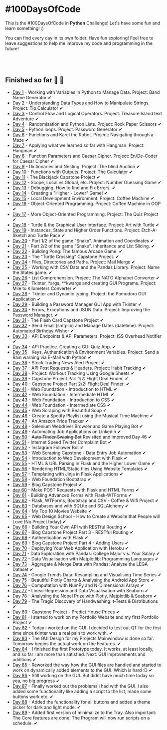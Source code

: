 # #100DaysOfCode

This is the #100DaysOfCode in **Python** Challenge! Let's have some fun and learn something! :)

You can find every day in its own folder. Have fun exploring! Feel free to leave suggestions to help me improve my code and programming in the future!
<br/>
<br/>
<br/>
<br/>
## Finished so far 🥳 🎊
- [Day 1](https://github.com/Ma-Ko-dev/100DaysOfCode/tree/main/Day%20001) - Working with Variables in Python to Manage Data. Project: Band Name Generator ✔
- [Day 2](https://github.com/Ma-Ko-dev/100DaysOfCode/tree/main/Day%20002) - Understanding Data Types and How to Manipulate Strings. Project: Tip Calculator ✔
- [Day 3](https://github.com/Ma-Ko-dev/100DaysOfCode/tree/main/Day%20003) - Control Flow and Logical Operators. Project: Treasure Island text Adventure ✔
- [Day 4](https://github.com/Ma-Ko-dev/100DaysOfCode/tree/main/Day%20004) - Randomisation and Python Lists. Project: Rock Paper Scissors ✔
- [Day 5](https://github.com/Ma-Ko-dev/100DaysOfCode/tree/main/Day%20005) - Python loops. Project: Password Generator ✔
- [Day 6](https://github.com/Ma-Ko-dev/100DaysOfCode/tree/main/Day%20006) - Functions and Karel the Robot. Project: Navigating through a Maze ✔
- [Day 7](https://github.com/Ma-Ko-dev/100DaysOfCode/tree/main/Day%20007) - Applying what we learned so far with Hangman. Project: Hangman ✔
- [Day 8](https://github.com/Ma-Ko-dev/100DaysOfCode/tree/main/Day%20008) - Function Parameters and Caesar Cipher. Project: En/De-Coder for Caesar Cipher ✔
- [Day 9](https://github.com/Ma-Ko-dev/100DaysOfCode/tree/main/Day%20009) - Dictionaries and Nesting. Project: The blind Auction  ✔
- [Day 10](https://github.com/Ma-Ko-dev/100DaysOfCode/tree/main/Day%20010) - Functions with Outputs. Project: The Calculator ✔
- [Day 11](https://github.com/Ma-Ko-dev/100DaysOfCode/tree/main/Day%20011) - The Blackjack Capstone Project ✔
- [Day 12](https://github.com/Ma-Ko-dev/100DaysOfCode/tree/main/Day%20012) - Scope, Local vs Global, etc. Project: Number Guessing Game ✔
- [Day 13](https://github.com/Ma-Ko-dev/100DaysOfCode/tree/main/Day%20013) - Debugging. How to find and Fix Errors. ✔
- [Day 14](https://github.com/Ma-Ko-dev/100DaysOfCode/tree/main/Day%20014) - Creating a "Higher - Lower" Game! ✔
- [Day 15](https://github.com/Ma-Ko-dev/100DaysOfCode/tree/main/Day%20015) - Local Development Environment. Project: Coffee Machine ✔
- [Day 16](https://github.com/Ma-Ko-dev/100DaysOfCode/tree/main/Day%20016) - Object-Oriented Programming. Project: Coffee Machine in OOP ✔
- [Day 17](https://github.com/Ma-Ko-dev/100DaysOfCode/tree/main/Day%20017) - More Object-Oriented Programming. Project: The Quiz Project ✔
- [Day 18](https://github.com/Ma-Ko-dev/100DaysOfCode/tree/main/Day%20018) - Turtle & the Graphical User Interface. Project: Art with Turtle ✔
- [Day 19](https://github.com/Ma-Ko-dev/100DaysOfCode/tree/main/Day%20019) - Instances, State and Higher Order Functions. Project: Etch-A-Sketch and Turtle Race ✔
- [Day 20](https://github.com/Ma-Ko-dev/100DaysOfCode/tree/main/Day%20020) - Part 1/2 of the game "Snake". Animation and Coordinates ✔
- [Day 21](https://github.com/Ma-Ko-dev/100DaysOfCode/tree/main/Day%20021) - Part 2/2 of the game "Snake". Inheritance and List Slicing. ✔
- [Day 22](https://github.com/Ma-Ko-dev/100DaysOfCode/tree/main/Day%20022) - Building Pong: The famous Arcade Game. ✔
- [Day 23](https://github.com/Ma-Ko-dev/100DaysOfCode/tree/main/Day%20023) - The "Turtle Crossing" Capstone Project. ✔
- [Day 24](https://github.com/Ma-Ko-dev/100DaysOfCode/tree/main/Day%20024) - Files, Directories and Paths. Project: Mail Merge ✔
- [Day 25](https://github.com/Ma-Ko-dev/100DaysOfCode/tree/main/Day%20025) - Working with CSV Data and the Pandas Library. Project: Name the States game. ✔
- [Day 26](https://github.com/Ma-Ko-dev/100DaysOfCode/tree/main/Day%20026) - List Comprehension. Project: The NATO Alphabet Converter ✔
- [Day 27](https://github.com/Ma-Ko-dev/100DaysOfCode/tree/main/Day%20027) - Tkinter, *args, **kwargs and creating GUI Programs. Project: Mile to Kilometers Converter ✔
- [Day 28](https://github.com/Ma-Ko-dev/100DaysOfCode/tree/main/Day%20028) - Tkinter and Dynamic typing. Project: the Pomodoro GUI Application ✔
- [Day 29](https://github.com/Ma-Ko-dev/100DaysOfCode/tree/main/Day%20029) - Building a Password Manager GUI App with Tkinter ✔
- [Day 30](https://github.com/Ma-Ko-dev/100DaysOfCode/tree/main/Day%20030) - Errors, Exceptions and JSON Data. Project: Improving the Password Manager. ✔
- [Day 31](https://github.com/Ma-Ko-dev/100DaysOfCode/tree/main/Day%20031) - The Flash Card Capstone Project ✔
- [Day 32](https://github.com/Ma-Ko-dev/100DaysOfCode/tree/main/Day%20032) - Send Email (smtplib) and Manage Dates (datetime). Project: Automated Birthday Wisher ✔
- [Day 33](https://github.com/Ma-Ko-dev/100DaysOfCode/tree/main/Day%20033) - API Endpoints & API Parameters. Project: ISS Overhead Notifier ✔
- [Day 34](https://github.com/Ma-Ko-dev/100DaysOfCode/tree/main/Day%20034) - API Practice. Creating a GUI Quiz App. ✔
- [Day 35](https://github.com/Ma-Ko-dev/100DaysOfCode/tree/main/Day%20035) - Keys, Authentication & Environment Variables. Project: Send a Rain warning via E-Mail with Python ✔
- [Day 36](https://github.com/Ma-Ko-dev/100DaysOfCode/tree/main/Day%20036) - Stock Trading News Alert Project ✔
- [Day 37](https://github.com/Ma-Ko-dev/100DaysOfCode/tree/main/Day%20037) - API Post Requests & Headers. Project: Habit Tracking ✔
- [Day 38](https://github.com/Ma-Ko-dev/100DaysOfCode/tree/main/Day%20038) - Project: Workout Tracking Using Google Sheets ✔
- [Day 39](https://github.com/Ma-Ko-dev/100DaysOfCode/tree/main/Day%20039) - Capstone Project Part 1/2: Flight Deal Finder. ✔
- [Day 40](https://github.com/Ma-Ko-dev/100DaysOfCode/tree/main/Day%20040) - Capstone Project Part 2/2: Flight Deal Finder. ✔
- [Day 41](https://github.com/Ma-Ko-dev/100DaysOfCode/tree/main/Day%20041) - Web Foundation - Introduction to HTML ✔
- [Day 42](https://github.com/Ma-Ko-dev/100DaysOfCode/tree/main/Day%20042) - Web Foundation - Intermediate HTML ✔
- [Day 43](https://github.com/Ma-Ko-dev/100DaysOfCode/tree/main/Day%20043) - Web Foundation - Introduction to CSS ✔
- [Day 44](https://github.com/Ma-Ko-dev/100DaysOfCode/tree/main/Day%20044) - Web Foundation - Intermediate CSS ✔
- [Day 45](https://github.com/Ma-Ko-dev/100DaysOfCode/tree/main/Day%20045) - Web Scraping with Beautiful Soup ✔
- [Day 46](https://github.com/Ma-Ko-dev/100DaysOfCode/tree/main/Day%20046) - Create a Spotify Playlist using the Musical Time Machine ✔
- [Day 47](https://github.com/Ma-Ko-dev/100DaysOfCode/tree/main/Day%20047) - An Amazon Price Tracker ✔
- [Day 48](https://github.com/Ma-Ko-dev/100DaysOfCode/tree/main/Day%20048) - Selenium Webdriver Browser and Game Playing Bot ✔
- [Day 49](https://github.com/Ma-Ko-dev/100DaysOfCode/tree/main/Day%20049) - Automating Job Applications on LinkedIn ✔
- [Day 50](https://github.com/Ma-Ko-dev/100DaysOfCode/tree/main/Day%20050) - ~~Auto Tinder Swiping Bot~~ Revisited and improved Day 46 ✔
- [Day 51](https://github.com/Ma-Ko-dev/100DaysOfCode/tree/main/Day%20051) - Internet Speed Twitter Complaint Bot ✔
- [Day 52](https://github.com/Ma-Ko-dev/100DaysOfCode/tree/main/Day%20052) - Instagram Follower Bot ✔
- [Day 53](https://github.com/Ma-Ko-dev/100DaysOfCode/tree/main/Day%20053) - Web Scraping Capstone - Data Entry Job Automation ✔
- [Day 54](https://github.com/Ma-Ko-dev/100DaysOfCode/tree/main/Day%20054) - Introduction to Web Development with Flask ✔
- [Day 55](https://github.com/Ma-Ko-dev/100DaysOfCode/tree/main/Day%20055) - HTML & URL Parsing in Flask and the Higher Lower Game ✔
- [Day 56](https://github.com/Ma-Ko-dev/100DaysOfCode/tree/main/Day%20056) - Rendering HTML/Static files Using Website Templates ✔
- [Day 57](https://github.com/Ma-Ko-dev/100DaysOfCode/tree/main/Day%20057) - Templating with Jinja in Flask Applications ✔
- [Day 58](https://github.com/Ma-Ko-dev/100DaysOfCode/tree/main/Day%20058) - Web Foundation Bootstrap ✔
- [Day 59](https://github.com/Ma-Ko-dev/100DaysOfCode/tree/main/Day%20059) - Blog Capstone Project ✔
- [day 60](https://github.com/Ma-Ko-dev/100DaysOfCode/tree/main/Day%20060) - Make POST Requests with Flask and HTML Forms ✔
- [Day 61](https://github.com/Ma-Ko-dev/100DaysOfCode/tree/main/Day%20061) - Building Advanced Forms with Flask-WTForms ✔
- [Day 62](https://github.com/Ma-Ko-dev/100DaysOfCode/tree/main/Day%20062) - Flask, WTForms, Bootstrap and CSV - Coffee & Wifi Project ✔
- [Day 63](https://github.com/Ma-Ko-dev/100DaysOfCode/tree/main/Day%20063) - Databases and with SQLite and SQLAlchemy ✔
- [Day 64](https://github.com/Ma-Ko-dev/100DaysOfCode/tree/main/Day%20064) - My Top 10 Movies Website ✔
- [Day 65](https://github.com/Ma-Ko-dev/100DaysOfCode/tree/main/Day%20065) - Web Design School - How to Create a Website that People will Love (No Project today) ✔
- [Day 66](https://github.com/Ma-Ko-dev/100DaysOfCode/tree/main/Day%20066) - Building Your Own API with RESTful Routing ✔
- [Day 67](https://github.com/Ma-Ko-dev/100DaysOfCode/tree/main/Day%20067) - Blog Capstone Project Part 3 - RESTful Routing ✔
- [Day 68](https://github.com/Ma-Ko-dev/100DaysOfCode/tree/main/Day%20068) - Authentication with Flask ✔
- [Day 69](https://github.com/Ma-Ko-dev/100DaysOfCode/tree/main/Day%20069) - Blog Capstone Project Part 4 - Adding Users ✔ 
- [Day 70](https://github.com/Ma-Ko-dev/100DaysOfCode/tree/main/Day%20070) - Deploying Your Web Application with Heroku ✔
- [Day 71](https://github.com/Ma-Ko-dev/100DaysOfCode/tree/main/Day%20071) - Data Exploration with Pandas: College Major v.s. Your Salary ✔
- [Day 72](https://github.com/Ma-Ko-dev/100DaysOfCode/tree/main/Day%20072) - Data Visualisation with Matplotlib: Programming Languages ✔
- [Day 73](https://github.com/Ma-Ko-dev/100DaysOfCode/tree/main/Day%20073) - Aggregate & Merge Data with Pandas: Analyse the LEGA Dataset ✔
- [Day 74](https://github.com/Ma-Ko-dev/100DaysOfCode/tree/main/Day%20074) - Google Trends Data: Resampling and Visualising Time Series ✔
- [Day 75](https://github.com/Ma-Ko-dev/100DaysOfCode/tree/main/Day%20075) - Beautiful Plotly Charts & Analysing the Android App Store ✔
- [Day 76](https://github.com/Ma-Ko-dev/100DaysOfCode/tree/main/Day%20076) - Computation with NumPy and N-Dimensional Arrays ✔
- [Day 77](https://github.com/Ma-Ko-dev/100DaysOfCode/tree/main/Day%20077) - Linear Regression and Data Visualisation with Seaborn ✔
- [Day 78](https://github.com/Ma-Ko-dev/100DaysOfCode/tree/main/Day%20078) - Analysing the Nobel Prize with Plotly, Matplotlib & Seaborn ✔
- [Day 79](https://github.com/Ma-Ko-dev/100DaysOfCode/tree/main/Day%20079) - The Tragic Discovery of Handwashing: t-Tests & Distributions ✔
- [Day 80](https://github.com/Ma-Ko-dev/100DaysOfCode/tree/main/Day%20080) - Capstone Project - Predict House Prices ✔
- [Day 81](https://github.com/Ma-Ko-dev/MaCron) - I started to work on my Portfolio Website and my first Portfolio Project ✔
- [Day 82](https://github.com/Ma-Ko-dev/MaCron) - Today i worked on the GUI. I decided to test out QT for the first time since tkinter was a real pain to work with. ✔
- [Day 83](https://github.com/Ma-Ko-dev/MaCron) - The GUI Design for my Projects Mainwindow is done so far. Tomorrow begins the actual work on the Features. ✔
- [Day 84](https://github.com/Ma-Ko-dev/MaCron) - I finished the first Prototype today. It works, at least locally, and so far i am more than satisfied. Next: GUI improvements and additions ✔
- [Day 85](https://github.com/Ma-Ko-dev/MaCron) - Reworked the way how the GUI files are handled and started to work on dynamically added elements to the GUI. Which is hard :D ✔
- [Day 86](https://github.com/Ma-Ko-dev/MaCron) - Still working on the GUI. But didnt have much time today so yea, no big progress ✔
- [Day 87](https://github.com/Ma-Ko-dev/MaCron) - Finally worked out the problems i had with the GUI. I also added some functionality like adding a script to the list, made some buttons work etc. ✔
- [Day 88](https://github.com/Ma-Ko-dev/MaCron) - Added the functionality for all buttons and added a theme picker for dark and light mode. ✔
- [Day 89](https://github.com/Ma-Ko-dev/MaCron) - Added first version of minimalize to the Tray. Also important: The Core features are done. The Program will now run scripts on a schedule. ✔ 